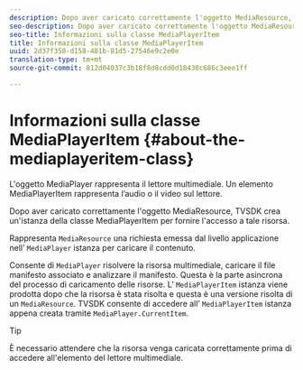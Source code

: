 ```yaml
---
description: Dopo aver caricato correttamente l'oggetto MediaResource, TVSDK crea un'istanza della classe MediaPlayerItem per fornire l'accesso a tale risorsa.
seo-description: Dopo aver caricato correttamente l'oggetto MediaResource, TVSDK crea un'istanza della classe MediaPlayerItem per fornire l'accesso a tale risorsa.
seo-title: Informazioni sulla classe MediaPlayerItem
title: Informazioni sulla classe MediaPlayerItem
uuid: 2d37f358-d158-481b-81d5-27546e9c2e0e
translation-type: tm+mt
source-git-commit: 812d04037c3b18f8d8cdd0d18430c686c3eee1ff

---
```



# Informazioni sulla classe MediaPlayerItem {#about-the-mediaplayeritem-class}

L&#39;oggetto MediaPlayer rappresenta il lettore multimediale. Un elemento MediaPlayerItem rappresenta l’audio o il video sul lettore.

Dopo aver caricato correttamente l&#39;oggetto MediaResource, TVSDK crea un&#39;istanza della classe MediaPlayerItem per fornire l&#39;accesso a tale risorsa.

Rappresenta `MediaResource` una richiesta emessa dal livello applicazione nell’ `MediaPlayer` istanza per caricare il contenuto.

Consente di `MediaPlayer` risolvere la risorsa multimediale, caricare il file manifesto associato e analizzare il manifesto. Questa è la parte asincrona del processo di caricamento delle risorse. L’ `MediaPlayerItem` istanza viene prodotta dopo che la risorsa è stata risolta e questa è una versione risolta di un `MediaResource`. TVSDK consente di accedere all’ `MediaPlayerItem` istanza appena creata tramite `MediaPlayer.CurrentItem`.

>[!TIP]
>
>È necessario attendere che la risorsa venga caricata correttamente prima di accedere all&#39;elemento del lettore multimediale.